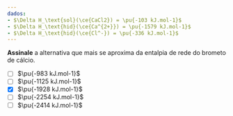 ```yaml
---
dados:
- $\Delta H_\text{sol}(\ce{CaCl2}) = \pu{-103 kJ.mol-1}$
- $\Delta H_\text{hid}(\ce{Ca^{2+}}) = \pu{-1579 kJ.mol-1}$
- $\Delta H_\text{hid}(\ce{Cl^-}) = \pu{-336 kJ.mol-1}$
---
```


**Assinale** a alternativa que mais se aproxima da entalpia de rede do brometo de cálcio.

- [ ] $\pu{-983 kJ.mol-1}$
- [ ] $\pu{-1125 kJ.mol-1}$
- [x] $\pu{-1928 kJ.mol-1}$
- [ ] $\pu{-2254 kJ.mol-1}$
- [ ] $\pu{-2414 kJ.mol-1}$

